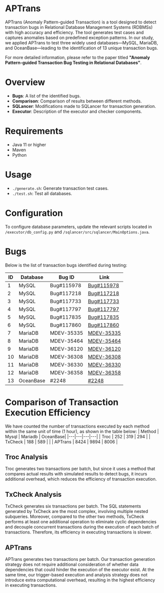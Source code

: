 # APTrans

APTrans (Anomaly Pattern-guided Transaction) is a tool designed to detect transaction bugs in Relational Database Management Systems (RDBMSs) with high accuracy and efficiency. The tool generates test cases and captures anomalies based on predefined exception patterns. In our study, we applied APTrans to test three widely used databases—MySQL, MariaDB, and OceanBase—leading to the identification of 13 unique transaction bugs.

For more detailed information, please refer to the paper titled **"Anomaly Pattern-guided Transaction Bug Testing in Relational Databases"**.

# Overview

- **Bugs**: A list of the identified bugs.
- **Comparison**: Comparison of results between different methods.
- **SQLancer**: Modifications made to SQLancer for transaction generation.
- **Executor**: Description of the executor and checker components.

# Requirements

- Java 11 or higher
- Maven
- Python

# Usage

- `./generate.sh`: Generate transaction test cases.
- `./test.sh`: Test all databases.

# Configuration

To configure database parameters, update the relevant scripts located in `/executor/db_config.py` and `/sqlancer/src/sqlancer/MainOptions.java`.

# Bugs

Below is the list of transaction bugs identified during testing:

| ID  | Database   | Bug ID        | Link                                                              |
|-----|------------|---------------|-------------------------------------------------------------------|
| 1   | MySQL      | Bug#115978    | [Bug#115978](https://bugs.mysql.com/bug.php?id=115978)            |
| 2   | MySQL      | Bug#117218    | [Bug#117218](https://bugs.mysql.com/bug.php?id=117218)            |
| 3   | MySQL      | Bug#117733    | [Bug#117733](https://bugs.mysql.com/bug.php?id=117733)            |
| 4   | MySQL      | Bug#117797    | [Bug#117797](https://bugs.mysql.com/bug.php?id=117797)            |
| 5   | MySQL      | Bug#117835    | [Bug#117835](https://bugs.mysql.com/bug.php?id=117835)            |
| 6   | MySQL      | Bug#117860    | [Bug#117860](https://bugs.mysql.com/bug.php?id=117860)            |
| 7   | MariaDB    | MDEV-35335    | [MDEV-35335](https://jira.mariadb.org/browse/MDEV-35335?filter=-2)|
| 8   | MariaDB    | MDEV-35464    | [MDEV-35464](https://jira.mariadb.org/browse/MDEV-35464?filter=-2)|
| 9   | MariaDB    | MDEV-36120    | [MDEV-36120](https://jira.mariadb.org/browse/MDEV-36120?filter=-2)|
| 10  | MariaDB    | MDEV-36308    | [MDEV-36308](https://jira.mariadb.org/browse/MDEV-36308?filter=-2)|
| 11  | MariaDB    | MDEV-36330    | [MDEV-36330](https://jira.mariadb.org/browse/MDEV-36330?filter=-2)|
| 12  | MariaDB    | MDEV-36358    | [MDEV-36358](https://jira.mariadb.org/browse/MDEV-36358?filter=-2)|
| 13  | OceanBase  | #2248         | [#2248](https://github.com/oceanbase/oceanbase/issues/2248)        |


# Comparison of Transaction Execution Efficiency
We have counted the number of transactions executed by each method within the same unit of time (1 hour), as shown in the table below:
| Method | Mysql | Mariadb | OceanBase|
|---|---|---|---|
| Troc | 252 | 319 | 294 |
| TxCheck | 188 | 589 |  |
| APTrans | 8424 | 9894 | 8006 |

## Troc Analysis
Troc generates two transactions per batch, but since it uses a method that compares actual results with simulated results to detect bugs, it incurs additional overhead, which reduces the efficiency of transaction execution.

## TxCheck Analysis
TxCheck generates six transactions per batch. The SQL statements generated by TxCheck are the most complex, involving multiple nested subqueries. Moreover, compared to the other two methods, TxCheck performs at least one additional operation to eliminate cyclic dependencies and decouple concurrent transactions during the execution of each batch of transactions. Therefore, its efficiency in executing transactions is slower.

## APTrans
APTrans generates two transactions per batch. Our transaction generation strategy does not require additional consideration of whether data dependencies that could hinder the execution of the executor exist. At the same time, our trigger-based execution and analysis strategy does not introduce extra computational overhead, resulting in the highest efficiency in executing transactions.




